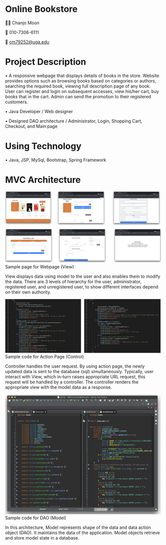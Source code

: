 # Online Bookstore

👨‍🔧 Chanjo Moon

📱 010-7306-6111

📧 cm79252@uga.edu



# Project Description

• A responsive webpage that displays details of books in the store. 
Website provides options such as browsing books based on categories or authors, 
searching the required book, viewing full description page of any book. 
User can register and login on subsequent accesses, view his/her cart, buy books that in the cart. 
Admin can send the promotion to their registered customers.

• Java Developer / Web designer

• Designed DAO architecture / Administrator, Login, Shopping Cart, Checkout, and Main page

# Using Technology
• Java, JSP, MySql, Bootstrap, Spring Framework

# MVC Architecture

![view](./WebContent/img/img1.png)
Sample page for Webpage (View)


View displays data using model to the user and also enables them to modify the data. 
There are 3 levels of hierarchy for the user, administrator, registered user, and unregistered user, 
to show different interfaces depend on their own authority.


![control](./WebContent/img/img2.png)
Sample code for Action Page (Control)


Controller handles the user request. By using action page, the newly updated data is sent to the database (sql) simultaneously. 
Typically, user interact with View, which in-turn raises appropriate URL request, this request will be handled by a controller. 
The controller renders the appropriate view with the model data as a response.


![model](./WebContent/img/img3.png)
Sample code for DAO (Model)


In this architecture, Model represents shape of the data and data action object (DAO). 
It maintains the data of the application. Model objects retrieve and store model state in a database.
